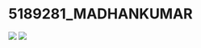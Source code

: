 # 5189281_MADHANKUMAR
<img src = "https://github.com/Madhankumar-10/5189281_MADHANKUMAR/blob/main/SDLC/5189281_Madhankumar M - Agile Certificate.jpg">
<img src = "https://github.com/Madhankumar-10/5189281_MADHANKUMAR/blob/main/SDLC/5189281_Madhankumar M - Agile Certificate.jpg">
